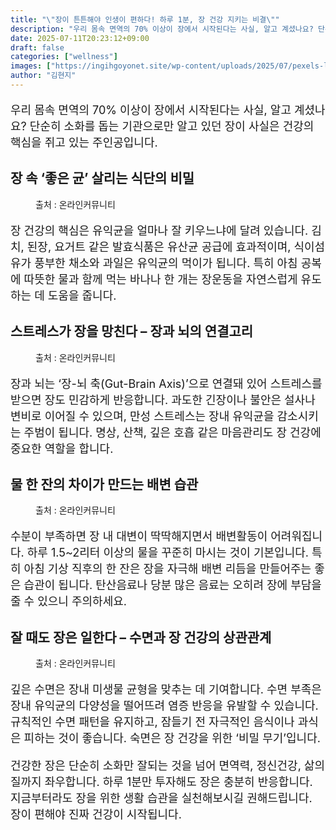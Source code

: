```yaml
---
title: "\"장이 튼튼해야 인생이 편하다! 하루 1분, 장 건강 지키는 비결\""
description: "우리 몸속 면역의 70% 이상이 장에서 시작된다는 사실, 알고 계셨나요? 단순히 소화를 돕는 기관으로만 알고 있던 장이 사실은 건강의 핵심을 쥐고 있는 주인공입니다."
date: 2025-07-11T20:23:12+09:00
draft: false
categories: ["wellness"]
images: ["https://ingihgoyonet.site/wp-content/uploads/2025/07/pexels-life-of-pix-128865-1-1024x681.jpg", "https://ingihgoyonet.site/wp-content/uploads/2025/07/pexels-shvetsa-4226215-1024x683.jpg", "https://ingihgoyonet.site/wp-content/uploads/2025/07/pexels-gustavo-fring-4920481-1024x683.jpg", "https://ingihgoyonet.site/wp-content/uploads/2025/07/pexels-anna-nekrashevich-6604845-2-683x1024.jpg"]
author: "김현지"
---
```


<p style="font-size:18px">우리 몸속 면역의 70% 이상이 장에서 시작된다는 사실, 알고 계셨나요? 단순히 소화를 돕는 기관으로만 알고 있던 장이 사실은 건강의 핵심을 쥐고 있는 주인공입니다. </p> <h2 >장 속 ‘좋은 균’ 살리는 식단의 비밀</h2> <figure ><img src="https://ingihgoyonet.site/wp-content/uploads/2025/07/pexels-life-of-pix-128865-1-1024x681.jpg" alt="" style="aspect-ratio:16/9;object-fit:cover"/><figcaption >출처 : 온라인커뮤니티</figcaption></figure> <p style="font-size:18px">장 건강의 핵심은 유익균을 얼마나 잘 키우느냐에 달려 있습니다. 김치, 된장, 요거트 같은 발효식품은 유산균 공급에 효과적이며, 식이섬유가 풍부한 채소와 과일은 유익균의 먹이가 됩니다. 특히 아침 공복에 따뜻한 물과 함께 먹는 바나나 한 개는 장운동을 자연스럽게 유도하는 데 도움을 줍니다.</p> <h2 >스트레스가 장을 망친다 – 장과 뇌의 연결고리</h2> <figure ><img src="https://ingihgoyonet.site/wp-content/uploads/2025/07/pexels-shvetsa-4226215-1024x683.jpg" alt="" style="aspect-ratio:16/9;object-fit:cover"/><figcaption >출처 : 온라인커뮤니티</figcaption></figure> <p style="font-size:18px">장과 뇌는 ‘장-뇌 축(Gut-Brain Axis)’으로 연결돼 있어 스트레스를 받으면 장도 민감하게 반응합니다. 과도한 긴장이나 불안은 설사나 변비로 이어질 수 있으며, 만성 스트레스는 장내 유익균을 감소시키는 주범이 됩니다. 명상, 산책, 깊은 호흡 같은 마음관리도 장 건강에 중요한 역할을 합니다.</p> <h2 >물 한 잔의 차이가 만드는 배변 습관</h2> <figure ><img src="https://ingihgoyonet.site/wp-content/uploads/2025/07/pexels-gustavo-fring-4920481-1024x683.jpg" alt="" style="aspect-ratio:16/9;object-fit:cover"/><figcaption >출처 : 온라인커뮤니티</figcaption></figure> <p style="font-size:18px">수분이 부족하면 장 내 대변이 딱딱해지면서 배변활동이 어려워집니다. 하루 1.5~2리터 이상의 물을 꾸준히 마시는 것이 기본입니다. 특히 아침 기상 직후의 한 잔은 장을 자극해 배변 리듬을 만들어주는 좋은 습관이 됩니다. 탄산음료나 당분 많은 음료는 오히려 장에 부담을 줄 수 있으니 주의하세요.</p> <h2 >잘 때도 장은 일한다 – 수면과 장 건강의 상관관계</h2> <figure ><img src="https://ingihgoyonet.site/wp-content/uploads/2025/07/pexels-anna-nekrashevich-6604845-2-683x1024.jpg" alt="" style="aspect-ratio:16/9;object-fit:cover"/><figcaption >출처 : 온라인커뮤니티</figcaption></figure> <p style="font-size:18px">깊은 수면은 장내 미생물 균형을 맞추는 데 기여합니다. 수면 부족은 장내 유익균의 다양성을 떨어뜨려 염증 반응을 유발할 수 있습니다. 규칙적인 수면 패턴을 유지하고, 잠들기 전 자극적인 음식이나 과식은 피하는 것이 좋습니다. 숙면은 장 건강을 위한 ‘비밀 무기’입니다.</p> <p style="font-size:18px">건강한 장은 단순히 소화만 잘되는 것을 넘어 면역력, 정신건강, 삶의 질까지 좌우합니다. 하루 1분만 투자해도 장은 충분히 반응합니다. 지금부터라도 장을 위한 생활 습관을 실천해보시길 권해드립니다. 장이 편해야 진짜 건강이 시작됩니다.</p>